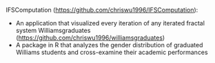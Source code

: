 IFSComputation (https://github.com/chriswu1996/IFSComputation):
  *	An application that visualized every iteration of any iterated fractal system
Williamsgraduates (https://github.com/chriswu1996/williamsgraduates)
  *	A package in R that analyzes the gender distribution of graduated Williams students and cross-examine their academic performances
